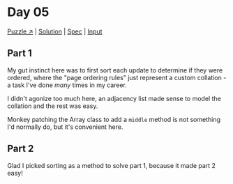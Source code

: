 # Day 05

[Puzzle ↗️](https://adventofcode.com/2024/day/5) |
[Solution](../lib/day05.rb) |
[Spec](../spec/day05_spec.rb) |
[Input](../input/day05.txt)

## Part 1

My gut instinct here was to first sort each update to determine if they were ordered, where the "page ordering rules"
just represent a custom collation - a task I've done _many_ times in my career.

I didn't agonize too much here, an adjacency list made sense to model the collation and the rest was easy.

Monkey patching the Array class to add a `middle` method is not something I'd normally do, but it's convenient here.

## Part 2

Glad I picked sorting as a method to solve part 1, because it made part 2 easy!
